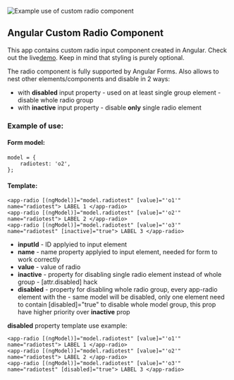 ![Example use of custom radio component](https://i.imgur.com/bvR7Cnc.gif)

## Angular Custom Radio Component

This app contains custom radio input component created in Angular. Check out the live[demo](https://dawidzawada.github.io/angular-custom-radio-component/).
Keep in mind that styling is purely optional.

The radio component is fully supported by Angular Forms. Also allows to nest other elements/components and disable in 2 ways:

- with **disabled** input property - used on at least single group element - disable whole radio group
- with **inactive** input property - disable **only** single radio element

### Example of use:

#### Form model:

    model = {
        radiotest: 'o2',
    };

#### Template:

    <app-radio [(ngModel)]="model.radiotest" [value]="'o1'" name="radiotest"> LABEL 1 </app-radio>
    <app-radio [(ngModel)]="model.radiotest" [value]="'o2'" name="radiotest"> LABEL 2 </app-radio>
    <app-radio [(ngModel)]="model.radiotest" [value]="'o3'" name="radiotest" [inactive]="true"> LABEL 3 </app-radio>

- **inputId** - ID applyied to input element
- **name** - name property applyied to input element, needed for form to work correctly
- **value** - value of radio
- **inactive** - property for disabling single radio element instead of whole group - [attr.disabled] hack
- **disabled** - property for disabling whole radio group, every app-radio element with the - same model will be disabled, only one element need to contain [disabled]="true" to disable whole model group, this prop have higher priority over **inactive** prop

**disabled** property template use example:

    <app-radio [(ngModel)]="model.radiotest" [value]="'o1'" name="radiotest"> LABEL 1 </app-radio>
    <app-radio [(ngModel)]="model.radiotest" [value]="'o2'" name="radiotest"> LABEL 2 </app-radio>
    <app-radio [(ngModel)]="model.radiotest" [value]="'o3'" name="radiotest" [disabled]="true"> LABEL 3 </app-radio>
